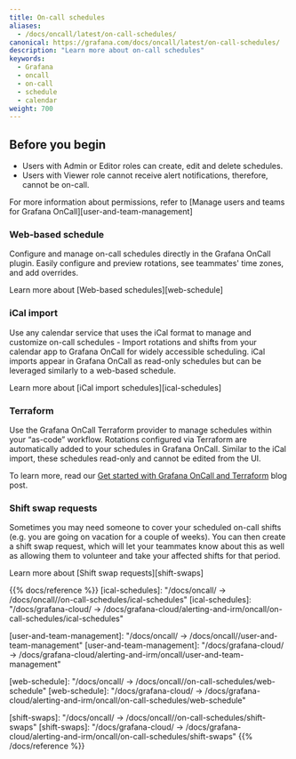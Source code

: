 ```yaml
---
title: On-call schedules
aliases:
  - /docs/oncall/latest/on-call-schedules/
canonical: https://grafana.com/docs/oncall/latest/on-call-schedules/
description: "Learn more about on-call schedules"
keywords:
  - Grafana
  - oncall
  - on-call
  - schedule
  - calendar
weight: 700
---
```


## Before you begin

- Users with Admin or Editor roles can create, edit and delete schedules.
- Users with Viewer role cannot receive alert notifications, therefore, cannot be on-call.

For more information about permissions, refer to
[Manage users and teams for Grafana OnCall][user-and-team-management]

### Web-based schedule

Configure and manage on-call schedules directly in the Grafana OnCall plugin. Easily configure and preview rotations,
see teammates' time zones, and add overrides.

Learn more about [Web-based schedules][web-schedule]

### iCal import

Use any calendar service that uses the iCal format to manage and customize on-call schedules - Import rotations and
shifts from your calendar app to Grafana OnCall for widely accessible scheduling. iCal imports appear in Grafana
OnCall as read-only schedules but can be leveraged similarly to a web-based schedule.

Learn more about [iCal import schedules][ical-schedules]

### Terraform

Use the Grafana OnCall Terraform provider to manage schedules within your “as-code” workflow. Rotations configured
via Terraform are automatically added to your schedules in Grafana OnCall. Similar to the iCal import, these schedules
read-only and cannot be edited from the UI.

To learn more, read our [Get started with Grafana OnCall and Terraform](
<https://grafana.com/blog/2022/08/29/get-started-with-grafana-oncall-and-terraform/>) blog post.

### Shift swap requests

Sometimes you may need someone to cover your scheduled on-call shifts (e.g. you are going on vacation
for a couple of weeks). You can then create a shift swap request, which will let your teammates
know about this as well as allowing them to volunteer and take your affected shifts for that period.

Learn more about [Shift swap requests][shift-swaps]

{{% docs/reference %}}
[ical-schedules]: "/docs/oncall/ -> /docs/oncall/<ONCALL VERSION>/on-call-schedules/ical-schedules"
[ical-schedules]: "/docs/grafana-cloud/ -> /docs/grafana-cloud/alerting-and-irm/oncall/on-call-schedules/ical-schedules"

[user-and-team-management]: "/docs/oncall/ -> /docs/oncall/<ONCALL VERSION>/user-and-team-management"
[user-and-team-management]: "/docs/grafana-cloud/ -> /docs/grafana-cloud/alerting-and-irm/oncall/user-and-team-management"

[web-schedule]: "/docs/oncall/ -> /docs/oncall/<ONCALL VERSION>/on-call-schedules/web-schedule"
[web-schedule]: "/docs/grafana-cloud/ -> /docs/grafana-cloud/alerting-and-irm/oncall/on-call-schedules/web-schedule"

[shift-swaps]: "/docs/oncall/ -> /docs/oncall/<ONCALL VERSION>/on-call-schedules/shift-swaps"
[shift-swaps]: "/docs/grafana-cloud/ -> /docs/grafana-cloud/alerting-and-irm/oncall/on-call-schedules/shift-swaps"
{{% /docs/reference %}}
